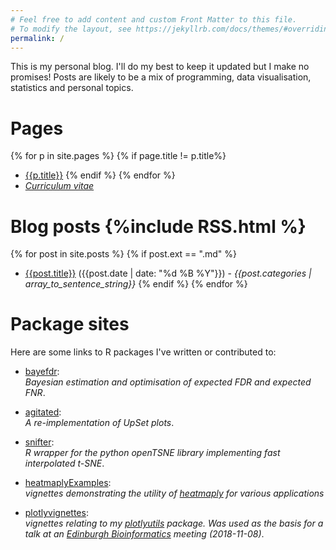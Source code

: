 ```yaml
---
# Feel free to add content and custom Front Matter to this file.
# To modify the layout, see https://jekyllrb.com/docs/themes/#overriding-theme-defaults
permalink: /
---
```


This is my personal blog. I'll do my best to keep it updated but I make no 
promises! Posts are likely to be a mix of programming, data visualisation, 
statistics and personal topics.

# Pages
{% for p in site.pages %}
{% if page.title != p.title%}
- [{{p.title}}]({{p.url}})
{% endif %}
{% endfor %}
- [*Curriculum vitae*]({{site.url}}/assets/cv.pdf)

# Blog posts {%include RSS.html %}
{% for post in site.posts %}
{% if post.ext == ".md" %}
- [{{post.title}}]({{post.url}}) ({{post.date | date: "%d %B %Y"}}) - *{{post.categories | array_to_sentence_string}}*
{% endif %}
{% endfor %}

# Package sites

Here are some links to R packages I've written or contributed to:

- [bayefdr](https://alanocallaghan.github.io/bayefdr/):  
  *Bayesian estimation and optimisation of expected FDR and expected FNR*.

- [agitated](https://alanocallaghan.github.io/agitated/):  
  *A re-implementation of UpSet plots*.

- [snifter](https://alanocallaghan.github.io/snifter/):  
  *R wrapper for the python openTSNE library implementing fast interpolated t-SNE*.

- [heatmaplyExamples](https://alanocallaghan.github.io/heatmaplyExamples/):  
    *vignettes demonstrating the utility of 
    [heatmaply](https://github.com/talgalili/heatmaply) for various applications*

- [plotlyvignettes](https://alanocallaghan.github.io/plotlyvignettes):  
    *vignettes relating to my 
    [plotlyutils](https://github.com/Alanocallaghan/plotlyutils) 
    package. Was used as the basis for a talk at an 
    [Edinburgh Bioinformatics](http://www.bioinformatics.ed.ac.uk/) meeting
    (2018-11-08)*.
